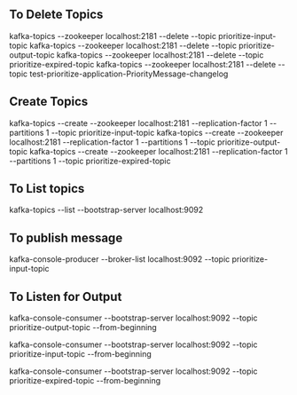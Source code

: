 
To Delete Topics
------------------
kafka-topics --zookeeper localhost:2181 --delete  --topic prioritize-input-topic
kafka-topics --zookeeper localhost:2181 --delete  --topic prioritize-output-topic
kafka-topics --zookeeper localhost:2181 --delete  --topic prioritize-expired-topic
kafka-topics --zookeeper localhost:2181 --delete  --topic test-prioritize-application-PriorityMessage-changelog

Create Topics
--------------

kafka-topics --create --zookeeper localhost:2181 --replication-factor 1 --partitions 1 --topic prioritize-input-topic
kafka-topics --create --zookeeper localhost:2181 --replication-factor 1 --partitions 1 --topic prioritize-output-topic
kafka-topics --create --zookeeper localhost:2181 --replication-factor 1 --partitions 1 --topic prioritize-expired-topic

To List topics
----------------
kafka-topics --list --bootstrap-server localhost:9092

To publish message
--------------------
kafka-console-producer --broker-list localhost:9092 --topic prioritize-input-topic

To Listen for Output
----------------------
kafka-console-consumer --bootstrap-server localhost:9092 --topic prioritize-output-topic --from-beginning

kafka-console-consumer --bootstrap-server localhost:9092 --topic prioritize-input-topic --from-beginning

kafka-console-consumer --bootstrap-server localhost:9092 --topic prioritize-expired-topic --from-beginning

